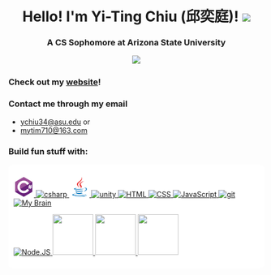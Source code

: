 

<h1 align="center"> Hello! I'm Yi-Ting Chiu (邱奕庭)! <img src="https://raw.githubusercontent.com/MartinHeinz/MartinHeinz/master/wave.gif" width="40"></h1>
<h3 align="center">A CS Sophomore at Arizona State University</h3>

<p align="center">
<a href="https://www.linkedin.com/in/yi-ting-chiu/"><img src="https://img.shields.io/badge/LinkedIn-blue?style=flat&logo=linkedin&labelColor=blue"></a>
</p>

### Check out my [website](https://t41372.github.io/)!

### Contact me through my email

- ychiu34@asu.edu or
- mytim710@163.com

### Build fun stuff with:
<!--wanted to make this area a white box to optimize for black theme users, but github does not support css in readme file, so...-->
<div style="background-color: white; padding: 2%; border-radius: 3%">
<p align="left"> 
  <a href="https://dotnet.microsoft.com/languages/csharp" target="_blank" title="C#"> 
    <img src="https://raw.githubusercontent.com/devicons/devicon/master/icons/csharp/csharp-original.svg" alt="csharp" width="40" height="40"/> 
    </a> <!--C#-->
  <a href="https://dotnet.microsoft.com/languages/csharp" target="_blank" title="C艹"> 
    <img src="https://isocpp.org/assets/images/cpp_logo.png" alt="csharp" width="35" height="40"/> 
    </a><!--C++-->
  <a href="https://www.java.com" target="_blank" title="Java"> 
    <img src="https://raw.githubusercontent.com/devicons/devicon/master/icons/java/java-original.svg" alt="java" width="40" height="40"/> 
  </a> <!--Java-->
  <a href="https://unity.com/" target="_blank" title="Unity"> 
    <img src="https://www.vectorlogo.zone/logos/unity3d/unity3d-icon.svg" alt="unity" width="40" height="40"/> 
    </a><!--Unity Engine-->
  <a href="https://html.spec.whatwg.org/" title ="HTML">
    <img src="https://cdn.jsdelivr.net/gh/devicons/devicon/icons/html5/html5-original-wordmark.svg" alt="HTML" width="40" height="40"/>
    </a><!--HTML-->
  <a href="https://www.w3.org/TR/CSS/" title ="CSS">
    <img src="https://cdn.jsdelivr.net/gh/devicons/devicon/icons/css3/css3-original-wordmark.svg" alt="CSS" width="40" height="40"/>
    </a><!--CSS-->
  <a href="https://www.javascript.com/" title ="JavaScript"> 
    <img src="https://cdn.jsdelivr.net/gh/devicons/devicon/icons/javascript/javascript-original.svg" alt="JavaScript" width="40" height="40" /> 
    </a><!--JavaScript-->
  <a href="https://git-scm.com/" target="_blank" title="Git"> 
    <img src="https://www.vectorlogo.zone/logos/git-scm/git-scm-icon.svg" alt="git" width="40" height="40"/> 
    </a><!--Git-->
  <a href="https://github.com/t41372#build-fun-stuff-with" title ="My Brain">
    <img src="http://pngimg.com/uploads/brain/brain_PNG15.png" alt="My Brain" width="40" height="40"/>
    </a><!--Brain-->
</p>
<p>
  <a href="https://nodejs.org/" title ="NodeJS"> 
    <img src="https://upload.wikimedia.org/wikipedia/commons/d/d9/Node.js_logo.svg" alt="Node.JS" width="80" height="80" /> 
    </a><!--Node.js-->
  <a href="https://expressjs.com/" title ="ExpressJS" alt="ExpressJS">
    <img src="https://cdn.jsdelivr.net/gh/devicons/devicon/icons/express/express-original-wordmark.svg" width="80" height="80"/> 
    </a><!--SQLite-->
  <a href="https://www.sqlite.org" title ="SQLite" alt="SQLite">
    <img src="https://cdn.jsdelivr.net/gh/devicons/devicon/icons/sqlite/sqlite-original-wordmark.svg" width="80" height="80"/> 
    </a><!--SQLite-->
  <a href="https://www.mysql.com/" title ="MySQL" alt="MySQL">
    <img src="https://cdn.jsdelivr.net/gh/devicons/devicon/icons/mysql/mysql-original-wordmark.svg" width="80" height="80"/> 
    </a><!--SQLite-->

  
</p>
</div>



